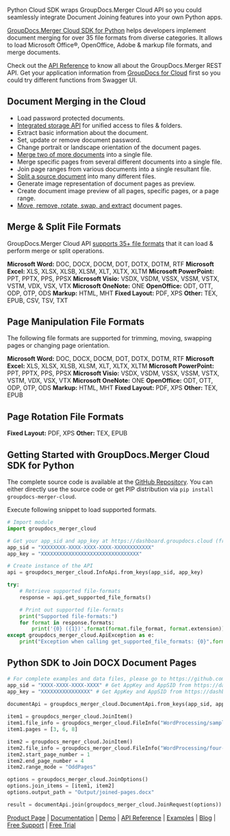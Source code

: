 Python Cloud SDK wraps GroupDocs.Merger Cloud API so you could seamlessly integrate Document Joining features into your own Python apps.

[GroupDocs.Merger Cloud SDK for Python](https://products.groupdocs.cloud/merger/python) helps developers implement document merging for over 35 file formats from diverse categories. It allows to load Microsoft Office®, OpenOffice, Adobe & markup file formats, and merge documents.

Check out the [API Reference](https://apireference.groupdocs.cloud/merger/) to know all about the GroupDocs.Merger REST API. Get your application information from [GroupDocs for Cloud](https://dashboard.groupdocs.cloud/#/apps) first so you could try different functions from Swagger UI.

## Document Merging in the Cloud

- Load password protected documents.
- [Integrated storage API](https://wiki.groupdocs.cloud/editorcloud/developer-guide/storage-operations/) for unified access to files & folders.
- Extract basic information about the document.
- Set, update or remove document password.
- Change portrait or landscape orientation of the document pages.
- [Merge two of more documents](https://wiki.groupdocs.cloud/mergercloud/developer-guide/document-operations/join-multiple-documents/) into a single file.
- Merge specific pages from several different documents into a single file.
- Join page ranges from various documents into a single resultant file.
- [Split a source document](https://wiki.groupdocs.cloud/mergercloud/developer-guide/document-operations/split-document/) into many different files.
- Generate image representation of document pages as preview.
- Create document image preview of all pages, specific pages, or a page range.
- [Move, remove, rotate, swap, and extract](https://wiki.groupdocs.cloud/mergercloud/developer-guide/pages-operations/) document pages.

## Merge & Split File Formats

GroupDocs.Merger Cloud API [supports 35+ file formats](https://wiki.groupdocs.cloud/mergercloud/getting-started/supported-document-formats/) that it can load & perform merge or split operations.

**Microsoft Word:** DOC, DOCX, DOCM, DOT, DOTX, DOTM, RTF
**Microsoft Excel:** XLS, XLSX, XLSB, XLSM, XLT, XLTX, XLTM
**Microsoft PowerPoint:** PPT, PPTX, PPS, PPSX
**Microsoft Visio:** VSDX, VSDM, VSSX, VSSM, VSTX, VSTM, VDX, VSX, VTX
**Microsoft OneNote:** ONE
**OpenOffice:** ODT, OTT, ODP, OTP, ODS
**Markup:** HTML, MHT
**Fixed Layout:** PDF, XPS
**Other:** TEX, EPUB, CSV, TSV, TXT

## Page Manipulation File Formats

The following file formats are supported for trimming, moving, swapping pages or changing page orientation.

**Microsoft Word:** DOC, DOCX, DOCM, DOT, DOTX, DOTM, RTF
**Microsoft Excel:** XLS, XLSX, XLSB, XLSM, XLT, XLTX, XLTM
**Microsoft PowerPoint:** PPT, PPTX, PPS, PPSX
**Microsoft Visio:** VSDX, VSDM, VSSX, VSSM, VSTX, VSTM, VDX, VSX, VTX
**Microsoft OneNote:** ONE
**OpenOffice:** ODT, OTT, ODP, OTP, ODS
**Markup:** HTML, MHT
**Fixed Layout:** PDF, XPS
**Other:** TEX, EPUB

## Page Rotation File Formats

**Fixed Layout:** PDF, XPS
**Other:** TEX, EPUB

## Getting Started with GroupDocs.Merger Cloud SDK for Python

The complete source code is available at the [GitHub Repository](https://github.com/groupdocs-merger-cloud/groupdocs-merger-cloud-python). You can either directly use the source code or get PIP distribution via `pip install groupdocs-merger-cloud`.

Execute following snippet to load supported formats.

```python
# Import module
import groupdocs_merger_cloud

# Get your app_sid and app_key at https://dashboard.groupdocs.cloud (free registration is required).
app_sid = "XXXXXXXX-XXXX-XXXX-XXXX-XXXXXXXXXXXX"
app_key = "XXXXXXXXXXXXXXXXXXXXXXXXXXXXXXXX"

# Create instance of the API
api = groupdocs_merger_cloud.InfoApi.from_keys(app_sid, app_key)

try:
    # Retrieve supported file-formats
    response = api.get_supported_file_formats()

    # Print out supported file-formats
    print("Supported file-formats:")
    for format in response.formats:
        print('{0} ({1})'.format(format.file_format, format.extension)) 
except groupdocs_merger_cloud.ApiException as e:
    print("Exception when calling get_supported_file_formats: {0}".format(e.message))
```

## Python SDK to Join DOCX Document Pages

```python
# For complete examples and data files, please go to https://github.com/groupdocs-merger-cloud/groupdocs-merger-cloud-python-samples
app_sid = "XXXX-XXXX-XXXX-XXXX" # Get AppKey and AppSID from https://dashboard.groupdocs.cloud
app_key = "XXXXXXXXXXXXXXXX" # Get AppKey and AppSID from https://dashboard.groupdocs.cloud
  
documentApi = groupdocs_merger_cloud.DocumentApi.from_keys(app_sid, app_key)

item1 = groupdocs_merger_cloud.JoinItem()
item1.file_info = groupdocs_merger_cloud.FileInfo("WordProcessing/sample-10-pages.docx")
item1.pages = [3, 6, 8]

item2 = groupdocs_merger_cloud.JoinItem()
item2.file_info = groupdocs_merger_cloud.FileInfo("WordProcessing/four-pages.docx")
item2.start_page_number = 1
item2.end_page_number = 4
item2.range_mode = "OddPages"

options = groupdocs_merger_cloud.JoinOptions()
options.join_items = [item1, item2]
options.output_path = "Output/joined-pages.docx"

result = documentApi.join(groupdocs_merger_cloud.JoinRequest(options))
```

[Product Page](https://products.groupdocs.cloud/merger/python) | [Documentation](https://wiki.groupdocs.cloud/mergercloud/) | [Demo](https://products.groupdocs.app/merger/family) | [API Reference](https://apireference.groupdocs.cloud/merger/) | [Examples](https://github.com/groupdocs-merger-cloud/groupdocs-merger-cloud-python) | [Blog](https://blog.groupdocs.cloud/category/merger/) | [Free Support](https://forum.groupdocs.cloud/c/merger) | [Free Trial](https://dashboard.groupdocs.cloud/#/apps)
